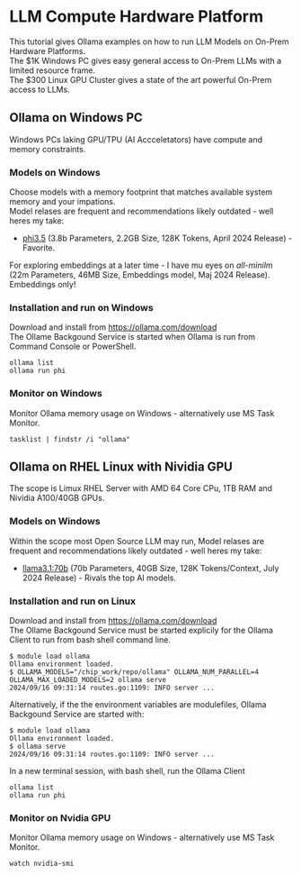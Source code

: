 # LLM Compute Hardware Platform
This tutorial gives Ollama examples on how to run LLM Models on On-Prem Hardware Platforms.    
The $1K Windows PC gives easy general access to On-Prem LLMs with a limited resource frame.  
The $300 Linux GPU Cluster gives a state of the art powerful On-Prem access to LLMs. 
  
## Ollama on Windows PC
Windows PCs laking GPU/TPU (AI Accceletators) have compute and memory constraints.
### Models on Windows
Choose models with a memory footprint that matches available system memory and your impations.  
Model relases are frequent and recommendations likely outdated - well heres my take:

* [phi3.5](https://techcommunity.microsoft.com/t5/ai-azure-ai-services-blog/discover-the-new-multi-lingual-high-quality-phi-3-5-slms/ba-p/4225280) (3.8b Parameters, 2.2GB Size, 128K Tokens, April 2024 Release) - Favorite.

For exploring embeddings at a later time - I have mu eyes on _all-minilm_ (22m Parameters, 46MB Size, Embeddings model, Maj 2024 Release). Embeddings only!
### Installation and run on Windows
Download and install from
https://ollama.com/download  
The Ollame Backgound Service is started when Ollama is run from Command Console or PowerShell.
```
ollama list
ollama run phi
```
### Monitor on Windows
Monitor Ollama memory usage on Windows - alternatively use MS Task Monitor.
```
tasklist | findstr /i "ollama"
```
## Ollama on RHEL Linux with Nividia GPU
The scope is Limux RHEL Server with AMD 64 Core CPu, 1TB RAM and Nividia A100/40GB GPUs.
### Models on Windows
Within the scope most Open Source LLM may run, 
Model relases are frequent and recommendations likely outdated - well heres my take:

* [llama3.1:70b](https://ai.meta.com/blog/meta-llama-3-1/) (70b Parameters, 40GB Size, 128K Tokens/Context, July 2024 Release) -  Rivals the top AI models.
### Installation and run on Linux
Download and install from
https://ollama.com/download  
The Ollame Backgound Service must be started explicily for the Ollama Client to run from bash shell command line.
```
$ module load ollama
Ollama environment loaded.
$ OLLAMA_MODELS="/chip_work/repo/ollama" OLLAMA_NUM_PARALLEL=4 OLLAMA_MAX_LOADED_MODELS=2 ollama serve
2024/09/16 09:31:14 routes.go:1109: INFO server ...
```
Alternatively,  if the the environment variables are modulefiles, Ollama Backgound Service are started with:
```
$ module load ollama
Ollama environment loaded.
$ ollama serve
2024/09/16 09:31:14 routes.go:1109: INFO server ...
```
In a new terminal session, with bash shell, run the Ollama Client
```
ollama list
ollama run phi
```
### Monitor on Nvidia GPU
Monitor Ollama memory usage on Windows - alternatively use MS Task Monitor.
```
watch nvidia-smi
```
